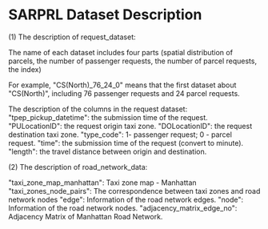 # SARPRL Dataset Description
(1) The description of request_dataset: 

The name of each dataset includes four parts (spatial distribution of parcels, the number of passenger requests, the number of parcel requests, the index)

For example, "CS(North)_76_24_0" means that the first dataset about "CS(North)", including 76 passenger requests and 24 parcel requests.

The description of the columns in the request dataset:
    "tpep_pickup_datetime": the submission time of the request.
    "PULocationID": the request origin taxi zone.
    "DOLocationID": the request destination taxi zone.
    "type_code": 1- passenger request; 0 - parcel request.
    "time": the submission time of the request (convert to minute).
    "length": the travel distance between origin and destination.

(2) The description of road_network_data: 

"taxi_zone_map_manhattan":  Taxi zone map - Manhattan
"taxi_zones_node_pairs": The correspondence between taxi zones and road network nodes
"edge": Information of the road network edges.
"node": Information of the road network nodes.
"adjacency_matrix_edge_no": Adjacency Matrix of Manhattan Road Network.
